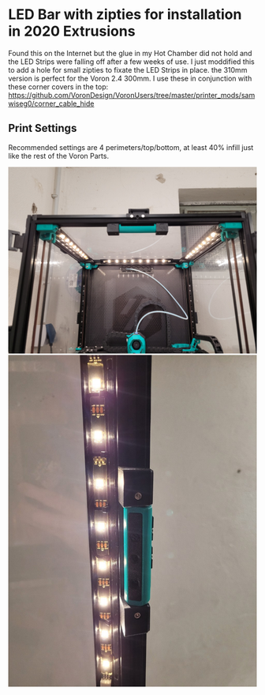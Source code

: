 
# LED Bar with zipties for installation in 2020 Extrusions

Found this on the Internet but the glue in my Hot Chamber did not hold and the LED Strips were falling off after a few weeks of use.
I just moddified this to add a hole for small zipties to fixate the LED Strips in place. the 310mm version is perfect for the Voron 2.4 300mm. I use these in conjunction with these corner covers in the top: https://github.com/VoronDesign/VoronUsers/tree/master/printer_mods/samwiseg0/corner_cable_hide

## Print Settings
Recommended settings are 4 perimeters/top/bottom, at least 40% infill just like the rest of the Voron Parts.

![1](images/1.jpg)
![2](images/2.jpg)

